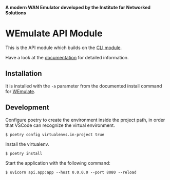 **A modern WAN Emulator developed by the Institute for Networked Solutions**
# WEmulate API Module
This is the API module which builds on the [CLI module](https://github.com/wemulate/wemulate).

Have a look at the [documentation](https://wemulate.github.io/wemulate) for detailed information.

## Installation
It is installed with the `-a` parameter from the documented install command for [WEmulate](https://github.com/wemulate/wemulate).

## Development
Configure poetry to create the environment inside the project path, in order that VSCode can recognize the virtual environment.
```
$ poetry config virtualenvs.in-project true
```
Install the virtualenv.
```
$ poetry install
```
Start the application with the following command:
```
$ uvicorn api.app:app --host 0.0.0.0 --port 8080 --reload
```